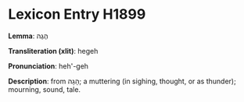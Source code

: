 # Lexicon Entry H1899

**Lemma**: הֶגֶה

**Transliteration (xlit)**: hegeh

**Pronunciation**: heh'-geh

**Description**:
from הָגָה; a muttering (in sighing, thought, or as thunder); mourning, sound, tale.
